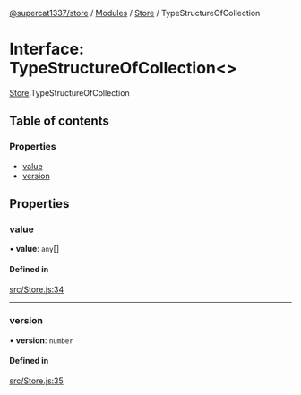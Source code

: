 [@supercat1337/store](../README.md) / [Modules](../modules.md) / [Store](../modules/Store.md) / TypeStructureOfCollection

# Interface: TypeStructureOfCollection\<\>

[Store](../modules/Store.md).TypeStructureOfCollection

## Table of contents

### Properties

- [value](Store.TypeStructureOfCollection.md#value)
- [version](Store.TypeStructureOfCollection.md#version)

## Properties

### value

• **value**: `any`[]

#### Defined in

[src/Store.js:34](https://github.com/supercat911/store/blob/492144ca91b765921f083b275f23923206d91a7b/src/Store.js#L34)

___

### version

• **version**: `number`

#### Defined in

[src/Store.js:35](https://github.com/supercat911/store/blob/492144ca91b765921f083b275f23923206d91a7b/src/Store.js#L35)
